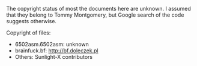 The copyright status of most the documents here are unknown. I assumed that they
belong to Tommy Montgomery, but Google search of the code suggests otherwise.

Copyright of files:
- 6502asm.6502asm: unknown
- brainfuck.bf: http://bf.doleczek.pl
- Others: Sunlight-X contributors